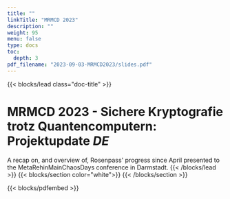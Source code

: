 ```yaml
---
title: ""
linkTitle: "MRMCD 2023"
description: ""
weight: 95
menu: false
type: docs
toc:
  depth: 3
pdf_filename: "2023-09-03-MRMCD2023/slides.pdf"
---
```

{{< blocks/lead class="doc-title" >}}
# MRMCD 2023 - Sichere Kryptografie trotz Quantencomputern: Projektupdate  <i class="fa-regular fa-language h6 text-light"> DE </i> 

A recap on, and overview of, Rosenpass' progress since April presented to the MetaRehinMainChaosDays conference in Darmstadt.
{{< /blocks/lead >}}
{{< blocks/section color="white">}}
{{< /blocks/section >}}

{{< blocks/pdfembed >}}
